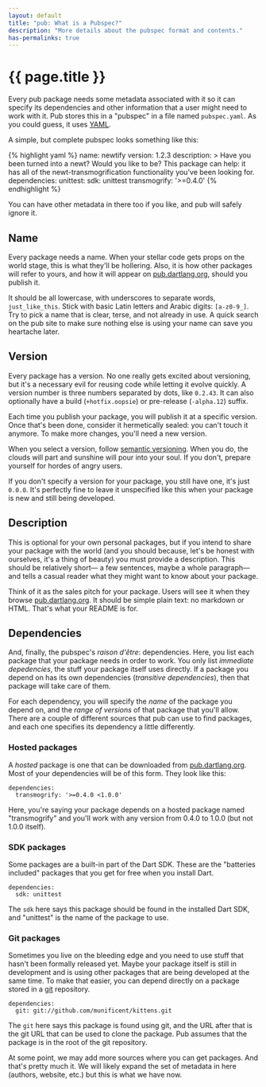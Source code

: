 ```yaml
---
layout: default
title: "pub: What is a Pubspec?"
description: "More details about the pubspec format and contents."
has-permalinks: true
---
```


# {{ page.title }}

Every pub package needs some metadata associated with it so it can specify its
dependencies and other information that a user might need to work with it. Pub
stores this in a "pubspec" in a file named `pubspec.yaml`. As you could guess,
it uses [YAML][].

[YAML]: http://www.yaml.org/

A simple, but complete pubspec looks something like this:

{% highlight yaml %}
name: newtify
version: 1.2.3
description: >
  Have you been turned into a newt? Would you like to be? This
  package can help: it has all of the newt-transmogrification
  functionality you've been looking for.
dependencies:
  unittest:
    sdk: unittest
  transmogrify: '>=0.4.0'
{% endhighlight %}

You can have other metadata in there too if you like, and pub will safely
ignore it.

## Name

Every package needs a name. When your stellar code gets props on the world
stage, this is what they'll be hollering. Also, it is how other packages will
refer to yours, and how it will appear on [pub.dartlang.org][pubsite], should
you publish it.

It should be all lowercase, with underscores to separate words,
`just_like_this`. Stick with basic Latin letters and Arabic digits:
`[a-z0-9_]`. Try to pick a name that is clear, terse, and not already in use. A
quick search on the pub site to make sure nothing else is using your name can
save you heartache later.

## Version

Every package has a version. No one really gets excited about versioning, but it's a necessary evil for reusing code while letting it evolve quickly. A
version number is three numbers separated by dots, like `0.2.43`. It can also
optionally have a build (`+hotfix.oopsie`) or pre-release (`-alpha.12`) suffix.

Each time you publish your package, you will publish it at a specific version.
Once that's been done, consider it hermetically sealed: you can't touch it
anymore. To make more changes, you'll need a new version.

When you select a version, follow [semantic versioning][]. When you do, the
clouds will part and sunshine will pour into your soul. If you don't, prepare
yourself for hordes of angry users.

[semantic versioning]: http://semver.org

If you don't specify a version for your package, you still have one, it's just
`0.0.0`. It's perfectly fine to leave it unspecified like this when your
package is new and still being developed.

## Description

This is optional for your own personal packages, but if you intend to share
your package with the world (and you should because, let's be honest with
ourselves, it's a thing of beauty) you must provide a description. This should
be relatively short&mdash; a few sentences, maybe a whole paragraph&mdash; and
tells a casual reader what they might want to know about your package.

Think of it as the sales pitch for your package. Users will see it when they
browse [pub.dartlang.org][pubsite]. It should be simple plain text: no markdown or HTML. That's what your README is for.

## Dependencies

And, finally, the pubspec's *raison d'être*: dependencies. Here, you list each
package that your package needs in order to work. You only list *immediate
depedencies*, the stuff your package itself uses directly. If a package you
depend on has its own dependencies (*transitive dependencies*), then that
package will take care of them.

For each dependency, you will specify the *name* of the package you depend on,
and the *range of versions* of that package that you'll allow. There are a
couple of different sources that pub can use to find packages, and each one
specifies its dependency a little differently.

### Hosted packages

A *hosted* package is one that can be downloaded from
[pub.dartlang.org][pubsite]. Most of your dependencies will be of this form.
They look like this:

    dependencies:
      transmogrify: '>=0.4.0 <1.0.0'

Here, you're saying your package depends on a hosted package named
"transmogrify" and you'll work with any version from 0.4.0 to 1.0.0 (but not
1.0.0 itself).

### SDK packages

Some packages are a built-in part of the Dart SDK. These are the "batteries
included" packages that you get for free when you install Dart.

    dependencies:
      sdk: unittest

The `sdk` here says this package should be found in the installed Dart SDK, and
"unittest" is the name of the package to use.

### Git packages

Sometimes you live on the bleeding edge and you need to use stuff that hasn't
been formally released yet. Maybe your package itself is still in development
and is using other packages that are being developed at the same time. To make
that easier, you can depend directly on a package stored in a [git][]
repository.

[git]: http://git-scm.com/

    dependencies:
      git: git://github.com/munificent/kittens.git

The `git` here says this package is found using git, and the URL after that is
the git URL that can be used to clone the package. Pub assumes that the package
is in the root of the git repository.

At some point, we may add more sources where you can get packages. And that's
pretty much it. We will likely expand the set of metadata in here (authors,
website, etc.) but this is what we have now.

[pubsite]: http://pub.dartlang.org.
